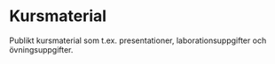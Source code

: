 Kursmaterial
============

Publikt kursmaterial som t.ex. presentationer, laborationsuppgifter och övningsuppgifter.
